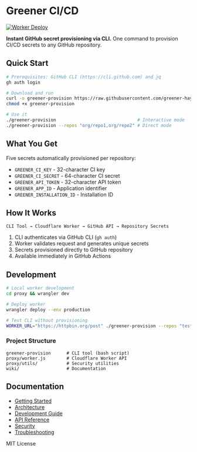 # Greener CI/CD

[![Worker Deploy](https://github.com/greener-hayden/greenerCICD/actions/workflows/deploy-worker.yml/badge.svg)](https://github.com/greener-hayden/greenerCICD/actions/workflows/deploy-worker.yml)

**Instant GitHub secret provisioning via CLI.** One command to provision CI/CD secrets to any GitHub repository.

## Quick Start

```bash
# Prerequisites: GitHub CLI (https://cli.github.com) and jq
gh auth login

# Download and run
curl -o greener-provision https://raw.githubusercontent.com/greener-hayden/greenerCICD/main/greener-provision
chmod +x greener-provision

# Use it
./greener-provision                               # Interactive mode
./greener-provision --repos "org/repo1,org/repo2" # Direct mode
```

## What You Get
Five secrets automatically provisioned per repository:
- `GREENER_CI_KEY` - 32-character CI key
- `GREENER_CI_SECRET` - 64-character CI secret  
- `GREENER_API_TOKEN` - 32-character API token
- `GREENER_APP_ID` - Application identifier
- `GREENER_INSTALLATION_ID` - Installation ID

## How It Works

```
CLI Tool → Cloudflare Worker → GitHub API → Repository Secrets
```

1. CLI authenticates via GitHub CLI (`gh auth`)
2. Worker validates request and generates unique secrets
3. Secrets provisioned directly to GitHub repository
4. Available immediately in GitHub Actions

## Development

```bash
# Local worker development
cd proxy && wrangler dev

# Deploy worker
wrangler deploy --env production

# Test CLI without provisioning
WORKER_URL="https://httpbin.org/post" ./greener-provision --repos "test/repo"
```

### Project Structure
```
greener-provision      # CLI tool (bash script)
proxy/worker.js        # Cloudflare Worker API
proxy/utils/           # Security utilities
wiki/                  # Documentation
```

## Documentation

- [Getting Started](wiki/01-getting-started.md)
- [Architecture](wiki/02-architecture.md) 
- [Development Guide](wiki/03-development-guide.md)
- [API Reference](wiki/05-api-reference.md)
- [Security](wiki/06-security.md)
- [Troubleshooting](wiki/07-troubleshooting.md)

MIT License